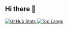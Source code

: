 ## Hi there 👋

<!--
**miskcoo/miskcoo** is a ✨ _special_ ✨ repository because its `README.md` (this file) appears on your GitHub profile.

Here are some ideas to get you started:

- 🔭 I’m currently working on ...
- 🌱 I’m currently learning ...
- 👯 I’m looking to collaborate on ...
- 🤔 I’m looking for help with ...
- 💬 Ask me about ...
- 📫 How to reach me: ...
- 😄 Pronouns: ...
- ⚡ Fun fact: ...
-->

<a href="https://github.com/miskcoo">
  <!-- <img align="center" alt="GitHub Stats" src="https://github-readme-stats.vercel.app/api?theme=radical&username=miskcoo&show_icons=true&include_all_commits=true" /> -->
  <img align="center" alt="GitHub Stats" src="https://github-readme-stats.vercel.app/api?theme=radical&username=miskcoo&show_icons=true" />
</a>
<a href="https://github.com/miskcoo">
  <img align="center" alt="Top Langs" src="https://github-readme-stats.vercel.app/api/top-langs/?theme=radical&username=miskcoo&layout=compact" />
</a>
